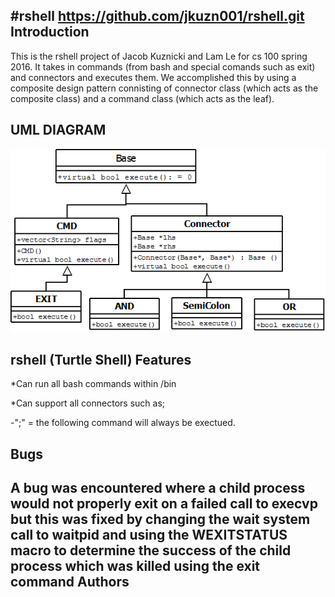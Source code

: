 #rshell
https://github.com/jkuzn001/rshell.git
Introduction
------------
This is the rshell project of Jacob Kuznicki and Lam Le for cs 100 spring 2016. It takes in commands (from bash and special comands such as exit) and connectors and executes them.  We accomplished this by using a composite design pattern connisting of connector class (which acts as the composite class) and a command class (which acts as the leaf).

UML DIAGRAM
------------

![Alt text](UML_Diagram.png?raw=true "Optional Title")

rshell (Turtle Shell) Features
------------
*Can run all bash commands within /bin

*Can support all connectors such as;
  
  -";" = the following command will always be exectued.


Bugs
----
A bug was encountered where a child process would not properly exit on a failed call to execvp but this was fixed by changing the wait system call to waitpid and using the WEXITSTATUS macro to determine the success of the child process which was killed using the exit command
Authors
-------
[Jacob Kuznicki]: https://github.com/jkuzn001
[Lam Le]: https://github.com/lepatrick714
